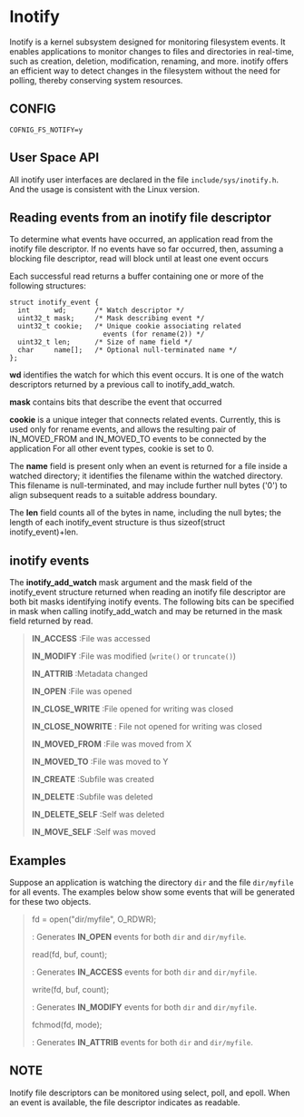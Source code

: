 Inotify
=======

Inotify is a kernel subsystem designed for monitoring filesystem events.
It enables applications to monitor changes to files and directories in
real-time, such as creation, deletion, modification, renaming, and more.
inotify offers an efficient way to detect changes in the filesystem
without the need for polling, thereby conserving system resources.

CONFIG
------

``` {.c}
COFNIG_FS_NOTIFY=y
```

User Space API
--------------

All inotify user interfaces are declared in the file
`include/sys/inotify.h`. And the usage is consistent with the Linux
version.

Reading events from an inotify file descriptor
----------------------------------------------

To determine what events have occurred, an application read from the
inotify file descriptor. If no events have so far occurred, then,
assuming a blocking file descriptor, read will block until at least one
event occurs

Each successful read returns a buffer containing one or more of the
following structures:

``` {.c}
struct inotify_event {
  int      wd;       /* Watch descriptor */
  uint32_t mask;     /* Mask describing event */
  uint32_t cookie;   /* Unique cookie associating related
                       events (for rename(2)) */
  uint32_t len;      /* Size of name field */
  char     name[];   /* Optional null-terminated name */
};
```

**wd** identifies the watch for which this event occurs. It is one of
the watch descriptors returned by a previous call to
inotify\_add\_watch.

**mask** contains bits that describe the event that occurred

**cookie** is a unique integer that connects related events. Currently,
this is used only for rename events, and allows the resulting pair of
IN\_MOVED\_FROM and IN\_MOVED\_TO events to be connected by the
application For all other event types, cookie is set to 0.

The **name** field is present only when an event is returned for a file
inside a watched directory; it identifies the filename within the
watched directory. This filename is null-terminated, and may include
further null bytes (\'0\') to align subsequent reads to a suitable
address boundary.

The **len** field counts all of the bytes in name, including the null
bytes; the length of each inotify\_event structure is thus sizeof(struct
inotify\_event)+len.

inotify events
--------------

The **inotify\_add\_watch** mask argument and the mask field of the
inotify\_event structure returned when reading an inotify file
descriptor are both bit masks identifying inotify events. The following
bits can be specified in mask when calling inotify\_add\_watch and may
be returned in the mask field returned by read.

> **IN\_ACCESS** :File was accessed
>
> **IN\_MODIFY** :File was modified (`write()` or `truncate()`)
>
> **IN\_ATTRIB** :Metadata changed
>
> **IN\_OPEN** :File was opened
>
> **IN\_CLOSE\_WRITE** :File opened for writing was closed
>
> **IN\_CLOSE\_NOWRITE** : File not opened for writing was closed
>
> **IN\_MOVED\_FROM** :File was moved from X
>
> **IN\_MOVED\_TO** :File was moved to Y
>
> **IN\_CREATE** :Subfile was created
>
> **IN\_DELETE** :Subfile was deleted
>
> **IN\_DELETE\_SELF** :Self was deleted
>
> **IN\_MOVE\_SELF** :Self was moved

Examples
--------

Suppose an application is watching the directory `dir` and the file
`dir/myfile` for all events. The examples below show some events that
will be generated for these two objects.

> fd = open(\"dir/myfile\", O\_RDWR);
>
> :   Generates **IN\_OPEN** events for both `dir` and `dir/myfile`.
>
> read(fd, buf, count);
>
> :   Generates **IN\_ACCESS** events for both `dir` and `dir/myfile`.
>
> write(fd, buf, count);
>
> :   Generates **IN\_MODIFY** events for both `dir` and `dir/myfile`.
>
> fchmod(fd, mode);
>
> :   Generates **IN\_ATTRIB** events for both `dir` and `dir/myfile`.

NOTE
----

Inotify file descriptors can be monitored using select, poll, and epoll.
When an event is available, the file descriptor indicates as readable.
